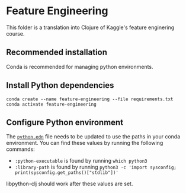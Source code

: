 # Feature Engineering

This folder is a translation into Clojure of Kaggle's feature enginering course.

## Recommended installation

Conda is recommended for managing python environments.

## Install Python dependencies

```
conda create --name feature-engineering --file requirements.txt
conda activate feature-engineering
```

## Configure Python environment

The [`python.edn`](./python.edn) file needs to be updated to use the paths in your conda environment. You can find these values by running the following commands:

- `:python-executable` is found by running `which python3`
- `:library-path` is found by running `python3 -c 'import sysconfig; print(sysconfig.get_paths()["stdlib"])'`

libpython-clj should work after these values are set.
